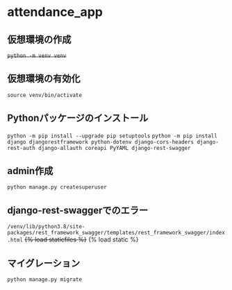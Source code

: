 # attendance_app

## 仮想環境の作成
~~`python -m venv venv`~~

## 仮想環境の有効化
`source venv/bin/activate`

## Pythonパッケージのインストール
`python -m pip install --upgrade pip setuptools`
`python -m pip install django djangorestframework python-dotenv django-cors-headers django-rest-auth django-allauth coreapi PyYAML django-rest-swagger`

## admin作成
`python manage.py createsuperuser`

## django-rest-swaggerでのエラー
`/venv/lib/python3.8/site-packages/rest_framework_swagger/templates/rest_framework_swagger/index.html`
~~{% load staticfiles %}~~
{% load static %}

## マイグレーション
`python manage.py migrate`
